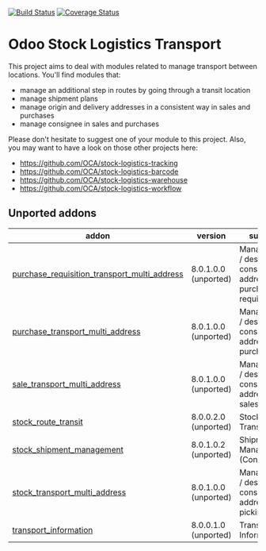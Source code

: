 [![Build Status](https://travis-ci.org/OCA/stock-logistics-transport.svg?branch=9.0)](https://travis-ci.org/OCA/stock-logistics-transport)
[![Coverage Status](https://img.shields.io/coveralls/OCA/stock-logistics-transport.svg)](https://coveralls.io/r/OCA/stock-logistics-transport?branch=9.0)

Odoo Stock Logistics Transport
==============================

This project aims to deal with modules related to manage transport between locations. You'll find modules that:

 - manage an additional step in routes by going through a transit location
 - manage shipment plans
 - manage origin and delivery addresses in a consistent way in sales and purchases
 - manage consignee in sales and purchases

Please don't hesitate to suggest one of your module to this project. Also, you may want to have a look on those other projects here:

 - https://github.com/OCA/stock-logistics-tracking
 - https://github.com/OCA/stock-logistics-barcode
 - https://github.com/OCA/stock-logistics-warehouse
 - https://github.com/OCA/stock-logistics-workflow

[//]: # (addons)

Unported addons
---------------
addon | version | summary
--- | --- | ---
[purchase_requisition_transport_multi_address](purchase_requisition_transport_multi_address/) | 8.0.1.0.0 (unported) | Manage origin / destination / consignee addresses on purchase requisitions
[purchase_transport_multi_address](purchase_transport_multi_address/) | 8.0.1.0.0 (unported) | Manage origin / destination / consignee addresses on purchases
[sale_transport_multi_address](sale_transport_multi_address/) | 8.0.1.0.0 (unported) | Manage origin / destination / consignee addresses on sales
[stock_route_transit](stock_route_transit/) | 8.0.0.2.0 (unported) | Stock Routes Transit
[stock_shipment_management](stock_shipment_management/) | 8.0.1.0.2 (unported) | Shipment Management (Consignment)
[stock_transport_multi_address](stock_transport_multi_address/) | 8.0.1.0.0 (unported) | Manage origin / destination / consignee addresses on pickings
[transport_information](transport_information/) | 8.0.0.1.0 (unported) | Transport Information

[//]: # (end addons)
